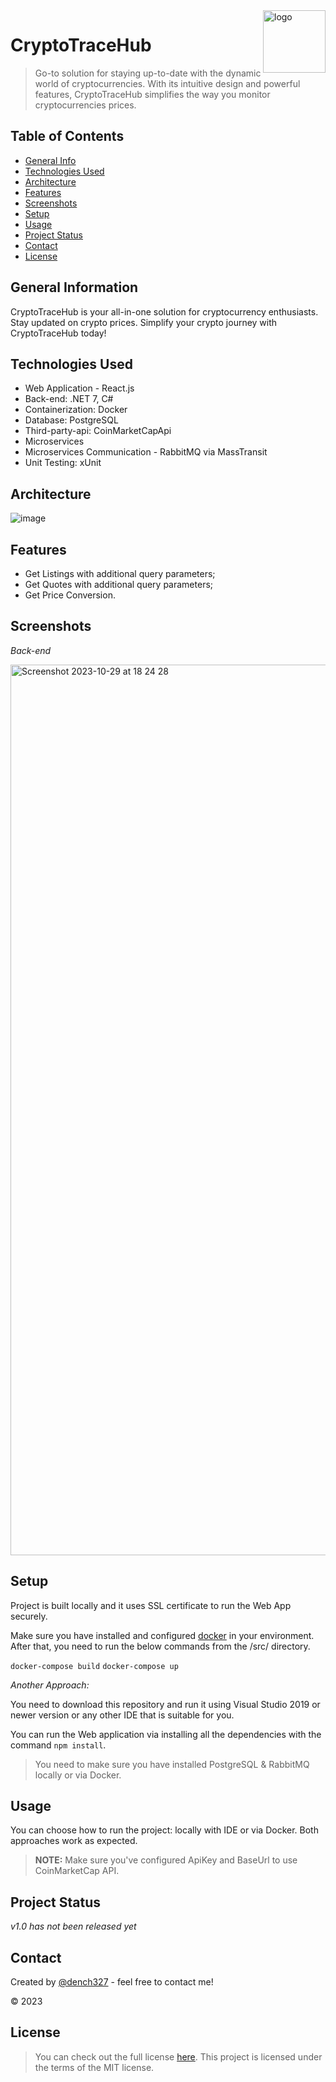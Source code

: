 <img src="https://github.com/DenisSemko/CryptoTraceHub/assets/53062219/bc995bf3-b609-4e11-9c8f-6edadb659805" alt="logo" title="logo" align="right" height="100" />

# CryptoTraceHub
> Go-to solution for staying up-to-date with the dynamic world of cryptocurrencies. With its intuitive design and powerful features, CryptoTraceHub simplifies the way you monitor cryptocurrencies prices.

## Table of Contents
* [General Info](#general-information)
* [Technologies Used](#technologies-used)
* [Architecture](#architecture)
* [Features](#features)
* [Screenshots](#screenshots)
* [Setup](#setup)
* [Usage](#usage)
* [Project Status](#project-status)
* [Contact](#contact)
* [License](#license)

## General Information
CryptoTraceHub is your all-in-one solution for cryptocurrency enthusiasts. Stay updated on crypto prices. 
Simplify your crypto journey with CryptoTraceHub today!

## Technologies Used
- Web Application - React.js
- Back-end: .NET 7, C#
- Containerization: Docker
- Database: PostgreSQL
- Third-party-api: CoinMarketCapApi
- Microservices
- Microservices Communication - RabbitMQ via MassTransit
- Unit Testing: xUnit

## Architecture

![image](https://github.com/DenisSemko/CryptoTraceHub/assets/53062219/50f38d05-4eb5-45b4-bf4b-21b947c2da37)


## Features
- Get Listings with additional query parameters;
- Get Quotes with additional query parameters;
- Get Price Conversion.

## Screenshots
<p><i>Back-end</i></p>
<img width="1425" alt="Screenshot 2023-10-29 at 18 24 28" src="https://github.com/DenisSemko/CryptoTraceHub/assets/53062219/f94f33d0-244c-43db-ad13-dfba6ecfde77">

## Setup
Project is built locally and it uses SSL certificate to run the Web App securely.

Make sure you have installed and configured [docker](https://docs.docker.com/desktop/install/windows-install/) in your environment. After that, you need to run the below commands from the /src/ directory.

`docker-compose build`
`docker-compose up`

*Another Approach:*

You need to download this repository and run it using Visual Studio 2019 or newer version or any other IDE that is suitable for you.

You can run the Web application via installing all the dependencies with the command `npm install`.

> You need to make sure you have installed PostgreSQL & RabbitMQ locally or via Docker.

## Usage
You can choose how to run the project: locally with IDE or via Docker. Both approaches work as expected. <br/>
> **NOTE:** Make sure you've configured ApiKey and BaseUrl to use CoinMarketCap API.

## Project Status
_v1.0 has not been released yet_

## Contact
Created by [@dench327](https://www.linkedin.com/in/denis-semko-551b91191) - feel free to contact me!

© 2023

## License
> You can check out the full license [here](https://github.com/DenisSemko/CryptoTraceHub/blob/master/LICENSE).
This project is licensed under the terms of the MIT license.
